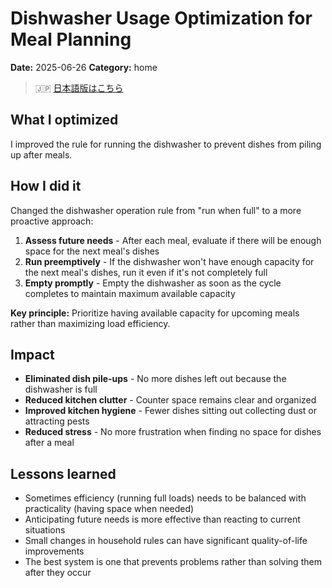 # Dishwasher Usage Optimization for Meal Planning

**Date:** 2025-06-26
**Category:** home

> 🇯🇵 [日本語版はこちら](./2025-06-26-dishwasher-usage-optimization-for-meal-planning.ja.md)

## What I optimized
I improved the rule for running the dishwasher to prevent dishes from piling up after meals.

## How I did it
Changed the dishwasher operation rule from "run when full" to a more proactive approach:

1. **Assess future needs** - After each meal, evaluate if there will be enough space for the next meal's dishes
2. **Run preemptively** - If the dishwasher won't have enough capacity for the next meal's dishes, run it even if it's not completely full
3. **Empty promptly** - Empty the dishwasher as soon as the cycle completes to maintain maximum available capacity

**Key principle:** Prioritize having available capacity for upcoming meals rather than maximizing load efficiency.

## Impact
- **Eliminated dish pile-ups** - No more dishes left out because the dishwasher is full
- **Reduced kitchen clutter** - Counter space remains clear and organized
- **Improved kitchen hygiene** - Fewer dishes sitting out collecting dust or attracting pests
- **Reduced stress** - No more frustration when finding no space for dishes after a meal

## Lessons learned
- Sometimes efficiency (running full loads) needs to be balanced with practicality (having space when needed)
- Anticipating future needs is more effective than reacting to current situations
- Small changes in household rules can have significant quality-of-life improvements
- The best system is one that prevents problems rather than solving them after they occur

